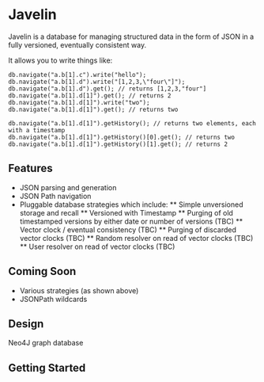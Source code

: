 Javelin
=======

Javelin is a database for managing structured data in the form of JSON in a fully versioned,
eventually consistent way.

It allows you to write things like:

    db.navigate("a.b[1].c").write("hello");
    db.navigate("a.b[1].d").write("[1,2,3,\"four\"]");
    db.navigate("a.b[1].d").get(); // returns [1,2,3,"four"]
    db.navigate("a.b[1].d[1]").get(); // returns 2
    db.navigate("a.b[1].d[1]").write("two");
    db.navigate("a.b[1].d[1]").get(); // returns two
    
    db.navigate("a.b[1].d[1]").getHistory(); // returns two elements, each with a timestamp
    db.navigate("a.b[1].d[1]").getHistory()[0].get(); // returns two
    db.navigate("a.b[1].d[1]").getHistory()[1].get(); // returns 2
    
Features
--------

* JSON parsing and generation
* JSON Path navigation
* Pluggable database strategies which include:
** Simple unversioned storage and recall
** Versioned with Timestamp
** Purging of old timestamped versions by either date or number of versions (TBC)
** Vector clock / eventual consistency (TBC)
** Purging of discarded vector clocks (TBC)
** Random resolver on read of vector clocks (TBC) 
** User resolver on read of vector clocks (TBC)


Coming Soon
-----------

* Various strategies (as shown above)
* JSONPath wildcards

Design
------

Neo4J graph database

Getting Started
---------------
